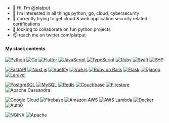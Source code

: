- 👋 Hi, I’m @platput
- 👀 I’m interested in all things python, go, cloud, cybersecurity
- 🌱 currently trying to get cloud & web application security related certifications
- 💞️ looking to collaborate on fun python projects
- 📫 reach me on twitter.com/platput

#### My stack contents

[![Python](https://img.shields.io/badge/Python-3776AB.svg?style=for-the-badge&logo=Python&logoColor=white)]()
[![Go](https://img.shields.io/badge/Go-00ADD8.svg?style=for-the-badge&logo=Go&logoColor=white)]()
[![Flutter](https://img.shields.io/badge/Flutter-02569B.svg?style=for-the-badge&logo=Flutter&logoColor=white)]()
[![JavaScript](https://img.shields.io/badge/JavaScript-F7DF1E.svg?style=for-the-badge&logo=JavaScript&logoColor=black)]()
[![TypeScript](https://img.shields.io/badge/TypeScript-3178C6.svg?style=for-the-badge&logo=TypeScript&logoColor=white)]()
[![Ruby](https://img.shields.io/badge/Ruby-CC342D.svg?style=for-the-badge&logo=Ruby&logoColor=white)]()
[![Swift](https://img.shields.io/badge/Swift-F05138.svg?style=for-the-badge&logo=Swift&logoColor=white)]()
[![PHP](https://img.shields.io/badge/PHP-777BB4.svg?style=for-the-badge&logo=PHP&logoColor=white)]()

[![FastAPI](https://img.shields.io/badge/FastAPI-009688.svg?style=for-the-badge&logo=FastAPI&logoColor=white)]()
[![Nuxt.js](https://img.shields.io/badge/Nuxt.js-00DC82.svg?style=for-the-badge&logo=nuxtdotjs&logoColor=white)]()
[![Vuetify](https://img.shields.io/badge/Vuetify-1867C0.svg?style=for-the-badge&logo=Vuetify&logoColor=white)]()
[![Vue.js](https://img.shields.io/badge/Vue.js-4FC08D.svg?style=for-the-badge&logo=vuedotjs&logoColor=white)]()
[![Ruby on Rails](https://img.shields.io/badge/Ruby%20on%20Rails-CC0000.svg?style=for-the-badge&logo=Ruby-on-Rails&logoColor=white)]()
[![Flask](https://img.shields.io/badge/Flask-000000.svg?style=for-the-badge&logo=Flask&logoColor=white)]()
[![Django](https://img.shields.io/badge/Django-092E20.svg?style=for-the-badge&logo=Django&logoColor=white)]()
[![Laravel](https://img.shields.io/badge/Laravel-FF2D20.svg?style=for-the-badge&logo=Laravel&logoColor=white)]()

[![PostgreSQL](https://img.shields.io/badge/PostgreSQL-4169E1.svg?style=for-the-badge&logo=PostgreSQL&logoColor=white)]()
[![MySQL](https://img.shields.io/badge/MySQL-4479A1.svg?style=for-the-badge&logo=MySQL&logoColor=white)]()
[![Redis](https://img.shields.io/badge/Redis-DC382D.svg?style=for-the-badge&logo=Redis&logoColor=white)]()
[![Couchbase](https://img.shields.io/badge/Couchbase-EA2328.svg?style=for-the-badge&logo=Couchbase&logoColor=white)]()
[![Firestore](https://img.shields.io/badge/Firestore-FFCA28.svg?style=for-the-badge&logo=Firestore&logoColor=black)]()
![Apache Cassandra](https://img.shields.io/badge/Apache%20Cassandra-1287B1.svg?style=for-the-badge&logo=Apache-Cassandra&logoColor=white)

![Google Cloud](https://img.shields.io/badge/Google%20Cloud-4285F4.svg?style=for-the-badge&logo=Google-Cloud&logoColor=white)
![Firebase](https://img.shields.io/badge/Firebase-FFCA28.svg?style=for-the-badge&logo=Firebase&logoColor=black)
![Amazon AWS](https://img.shields.io/badge/Amazon%20AWS-232F3E.svg?style=for-the-badge&logo=Amazon-AWS&logoColor=white)
![AWS Lambda](https://img.shields.io/badge/AWS%20Lambda-FF9900.svg?style=for-the-badge&logo=AWS-Lambda&logoColor=white)
[![Docker](https://img.shields.io/badge/Docker-2496ED.svg?style=for-the-badge&logo=Docker&logoColor=white)]()
![Auth0](https://img.shields.io/badge/Auth0-EB5424.svg?style=for-the-badge&logo=Auth0&logoColor=white)
 
![NGINX](https://img.shields.io/badge/NGINX-009639.svg?style=for-the-badge&logo=NGINX&logoColor=white)
![Apache](https://img.shields.io/badge/Apache-D22128.svg?style=for-the-badge&logo=Apache&logoColor=white)
<!---
platput/platput is a ✨ special ✨ repository because its `README.md` (this file) appears on your GitHub profile.
You can click the Preview link to take a look at your changes.
--->
